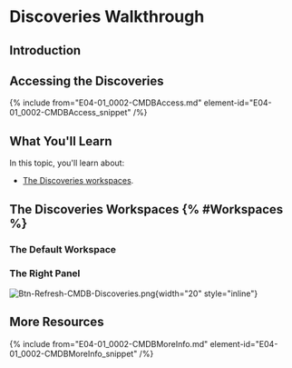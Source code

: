 # Discoveries Walkthrough

## Introduction

## Accessing the Discoveries

{% include from="E04-01_0002-CMDBAccess.md" element-id="E04-01_0002-CMDBAccess_snippet" /%}

## What You'll Learn

In this topic, you'll learn about:

* [The Discoveries workspaces](#Workspaces).

## The Discoveries Workspaces {% #Workspaces %}



### The Default Workspace



### The Right Panel


![Btn-Refresh-CMDB-Discoveries.png](Btn-Refresh-CMDB-Discoveries.png){width="20" style="inline"}

## More Resources

{% include from="E04-01_0002-CMDBMoreInfo.md" element-id="E04-01_0002-CMDBMoreInfo_snippet" /%}
